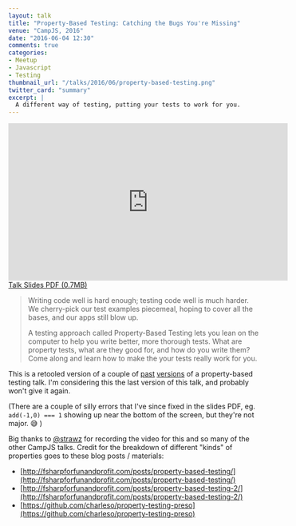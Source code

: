 ```yaml
---
layout: talk
title: "Property-Based Testing: Catching the Bugs You're Missing"
venue: "CampJS, 2016"
date: "2016-06-04 12:30"
comments: true
categories:
- Meetup
- Javascript
- Testing
thumbnail_url: "/talks/2016/06/property-based-testing.png"
twitter_card: "summary"
excerpt: |
  A different way of testing, putting your tests to work for you.
---
```


<div class="pdf">
  <iframe width="560" height="315" src="https://www.youtube.com/embed/_OXrdIRmdJc" frameborder="0" allowfullscreen></iframe>
  <a href="/talks/2016/06/property-based-testing.pdf">
    <span>Talk Slides PDF (0.7MB)</span>
  </a>
</div>

> Writing code well is hard enough; testing code well is much harder. We cherry-pick our test examples piecemeal, hoping to cover all the bases, and our apps still blow up.
>
> A testing approach called Property-Based Testing lets you lean on the computer to help you write better, more thorough tests. What are property tests, what are they good for, and how do you write them? Come along and learn how to make the your tests really work for you.

This is a retooled version of a couple of [past](/talks/2015/06/property-based-testing) [versions](/talks/2016/05/catching-the-bugs-youre-missing) of a property-based testing talk. I'm considering this the last version of this talk, and probably won't give it again.

(There are a couple of silly errors that I've since fixed in the slides PDF, eg. `add(-1,0) === 1` showing up near the bottom of the screen, but they're not major. 😅 )

Big thanks to [@strawz](https://twitter.com/strawz) for recording the video for this and so many of the other CampJS talks. Credit for the breakdown of different "kinds" of properties goes to these blog posts / materials:

* [http://fsharpforfunandprofit.com/posts/property-based-testing/](http://fsharpforfunandprofit.com/posts/property-based-testing/)
* [http://fsharpforfunandprofit.com/posts/property-based-testing-2/](http://fsharpforfunandprofit.com/posts/property-based-testing-2/)
* [https://github.com/charleso/property-testing-preso](https://github.com/charleso/property-testing-preso)
